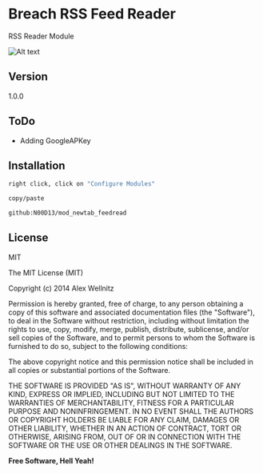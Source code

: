 Breach RSS Feed Reader
=========

RSS Reader Module

![Alt text](http://i.imgur.com/HZQvJll.png)



Version
----

1.0.0


ToDo
-----

 * Adding GoogleAPKey
 


Installation
--------------

```sh
right click, click on "Configure Modules"

copy/paste

github:N00D13/mod_newtab_feedread
```


License
----

MIT

The MIT License (MIT)

Copyright (c) 2014 Alex Wellnitz

Permission is hereby granted, free of charge, to any person obtaining a copy
of this software and associated documentation files (the "Software"), to deal
in the Software without restriction, including without limitation the rights
to use, copy, modify, merge, publish, distribute, sublicense, and/or sell
copies of the Software, and to permit persons to whom the Software is
furnished to do so, subject to the following conditions:

The above copyright notice and this permission notice shall be included in all
copies or substantial portions of the Software.

THE SOFTWARE IS PROVIDED "AS IS", WITHOUT WARRANTY OF ANY KIND, EXPRESS OR
IMPLIED, INCLUDING BUT NOT LIMITED TO THE WARRANTIES OF MERCHANTABILITY,
FITNESS FOR A PARTICULAR PURPOSE AND NONINFRINGEMENT. IN NO EVENT SHALL THE
AUTHORS OR COPYRIGHT HOLDERS BE LIABLE FOR ANY CLAIM, DAMAGES OR OTHER
LIABILITY, WHETHER IN AN ACTION OF CONTRACT, TORT OR OTHERWISE, ARISING FROM,
OUT OF OR IN CONNECTION WITH THE SOFTWARE OR THE USE OR OTHER DEALINGS IN THE
SOFTWARE.


**Free Software, Hell Yeah!**
